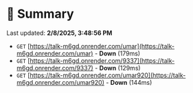# 📖 Summary
Last updated: **2/8/2025, 3:48:56 PM**

- `GET` [https://talk-m6gd.onrender.com/umar](https://talk-m6gd.onrender.com/umar) - **Down** (179ms)
- `GET` [https://talk-m6gd.onrender.com/9337](https://talk-m6gd.onrender.com/9337) - **Down** (129ms)
- `GET` [https://talk-m6gd.onrender.com/umar920](https://talk-m6gd.onrender.com/umar920) - **Down** (144ms)
